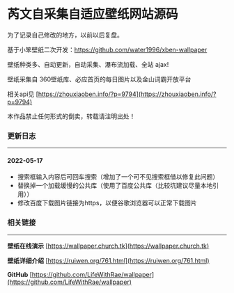 芮文自采集自适应壁纸网站源码
========
为了记录自己修改的地方，以前以后复盘。

基于小笨壁纸二次开发：https://github.com/water1996/xben-wallpaper

壁纸种类多、自动更新，自动采集、瀑布流加载、全站 ajax!

壁纸采集自 360壁纸库、必应首页的每日图片以及金山词霸开放平台

相关api见 [https://zhouxiaoben.info/?p=9794](https://zhouxiaoben.info/?p=9794) 

本作品禁止任何形式的倒卖，转载请注明出处！

### 更新日志
-----
#### 2022-05-17
* 搜索框输入内容后可回车搜索（增加了一个可不见搜索框借以修复此问题）
* 替换掉一个加载缓慢的公共库（使用了百度公共库（比较坑建议尽量本地引用））
* 修改百度下载图片链接为https，以便谷歌浏览器可以正常下载图片

### 相关链接
-----
**壁纸在线演示** [https://wallpaper.church.tk](https://wallpaper.church.tk)

**壁纸详细介绍** [https://ruiwen.org/761.html](https://ruiwen.org/761.html)

**GitHub** [https://github.com/LifeWithRae/wallpaper](https://github.com/LifeWithRae/wallpaper)

